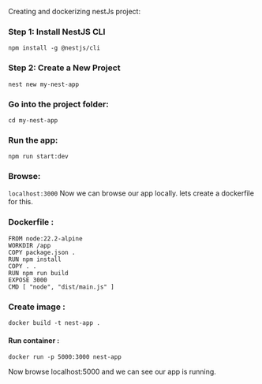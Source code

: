 Creating and dockerizing nestJs project:

### Step 1: Install NestJS CLI

``` npm install -g @nestjs/cli ```

### Step 2: Create a New Project

``` nest new my-nest-app ```

### Go into the project folder:
``` cd my-nest-app ```

### Run the app:
``` npm run start:dev ```
### Browse:
``` localhost:3000 ```
Now we can browse our app locally. lets create a dockerfile for this.

### Dockerfile :
```
FROM node:22.2-alpine
WORKDIR /app
COPY package.json .
RUN npm install
COPY . .
RUN npm run build
EXPOSE 3000
CMD [ "node", "dist/main.js" ]
```
### Create image :
``` docker build -t nest-app . ```
#### Run container :
``` docker run -p 5000:3000 nest-app ```

Now browse localhost:5000 and we can see our app is running.
